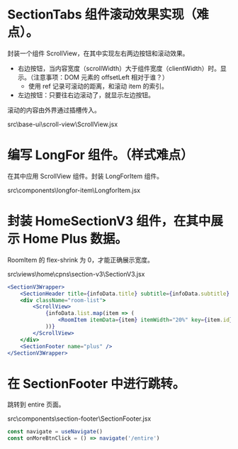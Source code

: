 # SectionTabs 组件滚动效果实现（难点）。

封装一个组件 ScrollView，在其中实现左右两边按钮和滚动效果。

- 右边按钮，当内容宽度（scrollWidth）大于组件宽度（clientWidth）时。显示。（注意事项：DOM 元素的 offsetLeft 相对于谁？）
	- 使用 ref 记录可滚动的距离，和滚动 item 的索引。
- 左边按钮：只要往右边滚动了，就显示左边按钮。

滚动的内容由外界通过插槽传入。

src\base-ui\scroll-view\ScrollView.jsx

# 编写 LongFor 组件。（样式难点）

在其中应用 ScrollView 组件。封装 LongForItem 组件。

src\components\longfor-item\LongforItem.jsx

# 封装 HomeSectionV3 组件，在其中展示 Home Plus 数据。

RoomItem 的 flex-shrink 为 0，才能正确展示宽度。

src\views\home\cpns\section-v3\SectionV3.jsx

```jsx
<SectionV3Wrapper>
	<SectionHeader title={infoData.title} subtitle={infoData.subtitle} />
	<div className="room-list">
		<ScrollView>
			{infoData.list.map(item => (
				<RoomItem itemData={item} itemWidth="20%" key={item.id} />
			))}
		</ScrollView>
	</div>
	<SectionFooter name="plus" />
</SectionV3Wrapper>
```

# 在 SectionFooter 中进行跳转。	

跳转到 entire 页面。

src\components\section-footer\SectionFooter.jsx

```jsx
const navigate = useNavigate()
const onMoreBtnClick = () => navigate('/entire')
```

